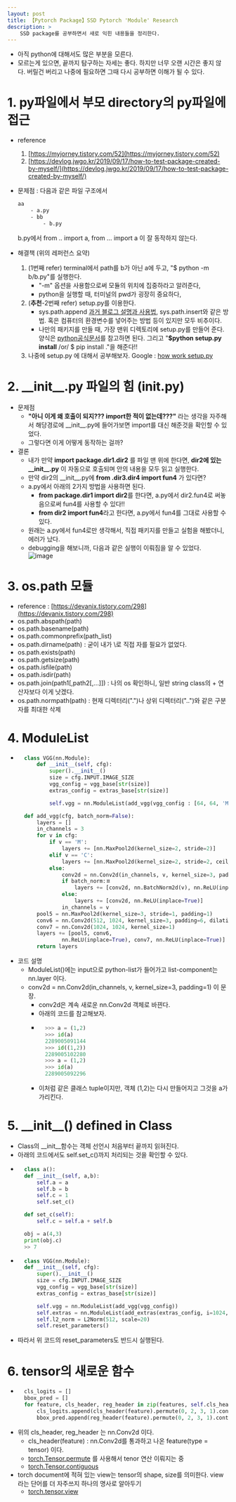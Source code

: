 ```yaml
---
layout: post
title: 【Pytorch Package】SSD Pytorch 'Module' Research
description: >
    SSD package를 공부하면서 새로 익힌 내용들을 정리한다.
---  
```

- 아직 python에 대해서도 많은 부분을 모른다.
- 모르는게 있으면, 끝까지 탐구하는 자세는 좋다. 하지만 너무 오랜 시간은 좋지 않다. 버릴건 버리고 나중에 필요하면 그때 다시 공부하면 이해가 될 수 있다.

# 1. py파일에서 부모 directory의 py파일에 접근 
- reference 
    1. [https://myjorney.tistory.com/52](https://myjorney.tistory.com/52)
    2. [https://devlog.jwgo.kr/2019/09/17/how-to-test-package-created-by-myself/](https://devlog.jwgo.kr/2019/09/17/how-to-test-package-created-by-myself/)

- 문제점 : 다음과 같은 파일 구조에서  
    ```sh
    aa
        - a.py
        - bb
            - b.py
    ```  
    b.py에서 from .. import a, from ... import a 이 잘 동작하지 않는다.
- 해결책 (위의 레퍼런스 요약)
    1. (1번째 refer) terminal에서 path를 b가 아닌 a에 두고, "$ python -m b/b.py"를 실행한다.
        - "-m" 옵션을 사용함으로써 모듈의 위치에 집중하라고 알려준다,
        - python을 실행할 때, 터미널의 pwd가 굉장히 중요하다,
    2. (**추천**-2번째 refer) setup.py를 이용한다. 
        - sys.path.append [과거 블로그 설명과 사용법](https://junha1125.github.io/docker-git-pytorch/2020-08-19-Keras-yolo3/), sys.path.insert와 같은 방법. 혹은 컴퓨터의 환경변수를 넣어주는 방법 등이 있지만 모두 비추이다.
        - 나만의 패키지를 만들 때, 가장 맨위 디렉토리에 setup.py를 만들어 준다. 양식은 [python공식문서](https://packaging.python.org/tutorials/packaging-projects/#creating-setup-py)를 참고하면 된다. 그리고 "**$python setup.py install** /or/ $ pip install ."을 해준다!!
    3. 나중에 setup.py 에 대해서 공부해보자. Google : [how work setup.py](https://stackoverflow.com/questions/1471994/what-is-setup-py)


# 2. \_\_init\_\_.py 파일의 힘 (__init__.py)
- 문제점 
    - **"아니 이게 왜 호출이 되지??? import한 적이 없는데???"** 라는 생각을 자주해서 해당경로에 \_\_init\_\_.py에 들어가보면 import를 대신 해준것을 확인할 수 있었다.
    - 그렇다면 이게 어떻게 동작하는 걸까?
- 결론 
    - 내가 만약 **import package.dir1.dir2** 를 파일 맨 위에 한다면, **dir2에 있는 \_\_init\_\_.py** 이 자동으로 호출되며 안의 내용을 모두 읽고 실행한다. 
    - 만약 dir2의 \_\_init\_\_.py에 **from .dir3.dir4 import fun4** 가 있다면?
    - a.py에서 아래의 2가지 방법을 사용하면 된다. 
        - **from package.dir1 import dir2**를 한다면, a.py에서 dir2.fun4로 써놓음으로써 fun4를 사용할 수 있다!!
        - **from dir2 import fun4**라고 한다면, a.py에서 fun4를 그대로 사용할 수 있다. 
    - 원래는 a.py에서 fun4로만 생각해서, 직접 패키지를 만들고 실험을 해봤더니, 에러가 났다. 
    - debugging을 해보니까, 다음과 같은 실행이 이뤄짐을 알 수 있었다.   
        ![image](https://user-images.githubusercontent.com/46951365/104087589-39a28b00-52a4-11eb-83c7-ed0dfc47614d.png)

# 3. os.path 모듈
- reference : [https://devanix.tistory.com/298](https://devanix.tistory.com/298)
- os.path.abspath(path)
- os.path.basename(path)
- os.path.commonprefix(path_list)
- os.path.dirname(path) : 굳이 내가 \\로 직접 자를 필요가 없었다. 
- os.path.exists(path)
- os.path.getsize(path)
- os.path.isfile(path)
- os.path.isdir(path)
- os.path.join(path1[,path2[,...]]) : 나의 os 확인하니, 일반 string class의 + 연산자보다 이게 낫겠다. 
- os.path.normpath(path) : 현재 디렉터리(".")나 상위 디렉터리("..")와 같은 구분자를 최대한 삭제

# 4. ModuleList
- ```python
    class VGG(nn.Module):
        def __init__(self, cfg):
            super().__init__()
            size = cfg.INPUT.IMAGE_SIZE
            vgg_config = vgg_base[str(size)]
            extras_config = extras_base[str(size)]

            self.vgg = nn.ModuleList(add_vgg(vgg_config : [64, 64, 'M', 128, 128, 'M', 256, 256, 256, 'C', 512, 512, 512, 'M', 512, 512, 512]))

    def add_vgg(cfg, batch_norm=False):
        layers = []
        in_channels = 3
        for v in cfg:
            if v == 'M':
                layers += [nn.MaxPool2d(kernel_size=2, stride=2)]
            elif v == 'C':
                layers += [nn.MaxPool2d(kernel_size=2, stride=2, ceil_mode=True)]
            else:
                conv2d = nn.Conv2d(in_channels, v, kernel_size=3, padding=1) 
                if batch_norm:ㅍ
                    layers += [conv2d, nn.BatchNorm2d(v), nn.ReLU(inplace=True)]
                else:
                    layers += [conv2d, nn.ReLU(inplace=True)]
                in_channels = v
        pool5 = nn.MaxPool2d(kernel_size=3, stride=1, padding=1)
        conv6 = nn.Conv2d(512, 1024, kernel_size=3, padding=6, dilation=6)
        conv7 = nn.Conv2d(1024, 1024, kernel_size=1)
        layers += [pool5, conv6,
                nn.ReLU(inplace=True), conv7, nn.ReLU(inplace=True)]
        return layers
    ```  
- 코드 설명 
    - ModuleList()에는 input으로 python-list가 들어가고 list-component는 nn.layer 이다. 
    - conv2d = nn.Conv2d(in_channels, v, kernel_size=3, padding=1) 이 문장.
        - conv2d은 계속 새로운 nn.Conv2d 객체로 바끤다.
        - 아래의 코드를 참고해보자.
        - ```python
            >>> a = (1,2)
            >>> id(a)
            2289005091144
            >>> id((1,2))
            2289005102280
            >>> a = (1,2)
            >>> id(a)
            2289005092296
            ```   
        - 이처럼 같은 클래스 tuple이지만, 객체 (1,2)는 다시 만들어지고 그것을 a가 가리킨다.



# 5. \_\_init\_\_() defined in Class
- Class의 __init__함수는 객체 선언시 처음부터 끝까지 읽혀진다.
- 아래의 코드에서도 self.set_c()까지 처리되는 것을 확인할 수 있다.
- ```python
    class a():
    def __init__(self, a,b):
        self.a = a
        self.b = b
        self.c = 1
        self.set_c()

    def set_c(self):
        self.c = self.a + self.b

    obj = a(4,3)
    print(obj.c) 
    >> 7
    ```  
- ```python
    class VGG(nn.Module):
    def __init__(self, cfg):
        super().__init__()
        size = cfg.INPUT.IMAGE_SIZE
        vgg_config = vgg_base[str(size)]
        extras_config = extras_base[str(size)]

        self.vgg = nn.ModuleList(add_vgg(vgg_config))
        self.extras = nn.ModuleList(add_extras(extras_config, i=1024, size=size))
        self.l2_norm = L2Norm(512, scale=20)
        self.reset_parameters()
    ```
- 따라서 위 코드의 reset_parameters도 반드시 실행된다.

# 6. tensor의 새로운 함수
- ```python
    cls_logits = []
    bbox_pred = []
    for feature, cls_header, reg_header in zip(features, self.cls_headers, self.reg_headers):
        cls_logits.append(cls_header(feature).permute(0, 2, 3, 1).contiguous())
        bbox_pred.append(reg_header(feature).permute(0, 2, 3, 1).contiguous())
    ```
- 위의 cls_header, reg_header 는 nn.Conv2d 이다. 
    - cls_header(feature) : nn.Conv2d를 통과하고 나온 feature(type = tensor) 이다.  
    - [torch.Tensor.permute](https://pytorch.org/docs/stable/tensors.html?highlight=permute#torch.Tensor.permute) 를 사용해서 tenor 연산 이뤄지는 중
    - [torch.Tensor.contiguous](https://pytorch.org/docs/stable/tensors.html#torch.Tensor.contiguous)
- torch document에 적혀 있는 view는 tensor의 shape, size를 의미한다. view라는 단어를 더 자주쓰지 하나의 명사로 알아두기
    - [torch.tensor.view](https://pytorch.org/docs/stable/tensors.html?highlight=permute#torch.Tensor.permute)
    